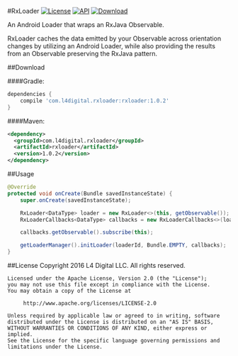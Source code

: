 #RxLoader
[![License](http://img.shields.io/badge/License-Apache%202.0-blue.svg?style=flat-square)](http://www.apache.org/licenses/LICENSE-2.0)
[![API](https://img.shields.io/badge/API-16%2B-blue.svg?style=flat-square)](https://developer.android.com/about/versions/android-4.1.html)
[![Download](https://img.shields.io/badge/JCenter-1.0.2-brightgreen.svg?style=flat-square)](https://bintray.com/l4digital/maven/RxLoader/_latestVersion)

An Android Loader that wraps an RxJava Observable.

RxLoader caches the data emitted by your Observable across orientation changes by utilizing an Android Loader, while also providing the results from an Observable preserving the RxJava pattern.



##Download

####Gradle:
~~~groovy
dependencies {
    compile 'com.l4digital.rxloader:rxloader:1.0.2'
}
~~~

####Maven:
~~~xml
<dependency>
  <groupId>com.l4digital.rxloader</groupId>
  <artifactId>rxloader</artifactId>
  <version>1.0.2</version>
</dependency>
~~~



##Usage
~~~java
@Override
protected void onCreate(Bundle savedInstanceState) {
    super.onCreate(savedInstanceState);

    RxLoader<DataType> loader = new RxLoader<>(this, getObservable());
    RxLoaderCallbacks<DataType> callbacks = new RxLoaderCallbacks<>(loader);

    callbacks.getObservable().subscribe(this);

    getLoaderManager().initLoader(loaderId, Bundle.EMPTY, callbacks);
}
~~~



##License
    Copyright 2016 L4 Digital LLC. All rights reserved.

    Licensed under the Apache License, Version 2.0 (the "License");
    you may not use this file except in compliance with the License.
    You may obtain a copy of the License at

         http://www.apache.org/licenses/LICENSE-2.0

    Unless required by applicable law or agreed to in writing, software
    distributed under the License is distributed on an "AS IS" BASIS,
    WITHOUT WARRANTIES OR CONDITIONS OF ANY KIND, either express or implied.
    See the License for the specific language governing permissions and
    limitations under the License.